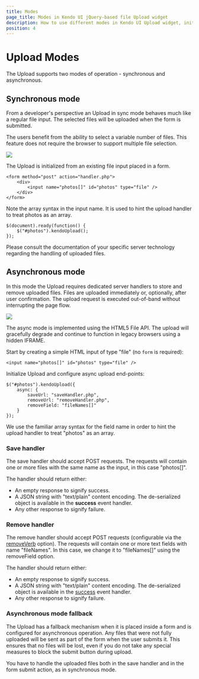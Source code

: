 ```yaml
---
title: Modes
page_title: Modes in Kendo UI jQuery-based file Upload widget
description: How to use different modes in Kendo UI Upload widget, initialization of the Upload from an existing file and further async, implemented by using the HTML5 File API.
position: 4
---
```

# Upload Modes

The Upload supports two modes of operation - synchronous and asynchronous.

## Synchronous mode
From a developer's perspective an Upload in sync mode behaves much like a regular file input. The selected files will be uploaded when the form is submitted.

The users benefit from the ability to select a variable number of files. This feature does not require the browser to support multiple file selection.

![](/web/upload/upload-sync.png)

The Upload is initialized from an existing file input placed in a form.

    <form method="post" action="handler.php">
        <div>
            <input name="photos[]" id="photos" type="file" />
        </div>
    </form>

Note the array syntax in the input name. It is used to hint the upload handler to treat photos as an array.

    $(document).ready(function() {
        $("#photos").kendoUpload();
    });

Please consult the documentation of your specific server technology regarding the handling of uploaded files.

## Asynchronous mode

In this mode the Upload requires dedicated server handlers to store and remove uploaded files. Files are uploaded immediately or, optionally, after user confirmation. The upload request is executed out-of-band without interrupting the page flow.

![](/web/upload/upload-async.png)

The async mode is implemented using the HTML5 File API. The upload will gracefully degrade and continue to function in legacy browsers using a hidden IFRAME.

Start by creating a simple HTML input of type "file" (no `form` is required):

    <input name="photos[]" id="photos" type="file" />

Initialize Upload and configure async upload end-points:

    $("#photos").kendoUpload({
        async: {
            saveUrl: "saveHandler.php",
            removeUrl: "removeHandler.php",
            removeField: "fileNames[]"
        }
    });
We use the familiar array syntax for the field name in order to hint the upload handler to treat "photos" as an array.

### Save handler
The save handler should accept POST requests. The requests will contain one or more files with the same name as the input, in this case "photos[]".

The handler should return either:

*   An empty response to signify success.
*   A JSON string with "text/plain" content encoding. The de-serialized object is available in the **success** event handler.
*   Any other response to signify failure.

### Remove handler
The remove handler should accept POST requests (configurable via the [removeVerb](/api/javascript/ui/upload#configuration-async.removeVerb) option).
The requests will contain one or more text fields with name "fileNames". In this case, we change it to "fileNames[]" using the removeField option.

The handler should return either:

*   An empty response to signify success.
*   A JSON string with "text/plain" content encoding. The de-serialized object is available in the [success](/api/javascript/ui/upload#events-success) event handler.
*   Any other response to signify failure.

### Asynchronous mode fallback
The Upload has a fallback mechanism when it is placed inside a form and is configured for asynchronous operation. Any files that were not fully uploaded will be sent as part of the form when the user submits it. This ensures that no files will be lost, even if you do not take any special measures to block the submit button during upload.

You have to handle the uploaded files both in the save handler and in the form submit action, as in synchronous mode.
